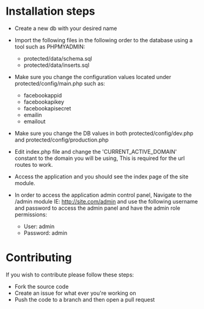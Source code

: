Installation steps
======================

- Create a new db with your desired name
- Import the following files in the following order to the database using a tool such as PHPMYADMIN:
  - protected/data/schema.sql
  - protected/data/inserts.sql
- Make sure you change the configuration values located under protected/config/main.php such as:
  - facebookappid
  - facebookapikey
  - facebookapisecret
  - emailin
  - emailout
- Make sure you change the DB values in both protected/config/dev.php and protected/config/production.php
- Edit index.php file and change the 'CURRENT_ACTIVE_DOMAIN' constant to the domain you will be using, This is required for the url routes to work.

- Access the application and you should see the index page of the site module. 
- In order to access the application admin control panel, Navigate to the /admin module IE: http://site.com/admin
  and use the following username and password to access the admin panel and have the admin role permissions:
  - User: admin
  - Password: admin


Contributing
=======================

If you wish to contribute please follow these steps:

- Fork the source code
- Create an issue for what ever you're working on
- Push the code to a branch and then open a pull request
